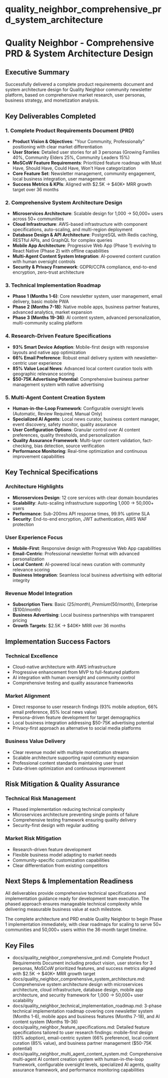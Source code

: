 # quality_neighbor_comprehensive_prd_system_architecture

# Quality Neighbor - Comprehensive PRD & System Architecture Design

## Executive Summary

Successfully delivered a complete product requirements document and system architecture design for Quality Neighbor community newsletter platform, based on comprehensive market research, user personas, business strategy, and monetization analysis.

## Key Deliverables Completed

### 1. **Complete Product Requirements Document (PRD)**
- **Product Vision & Objectives**: "Your Community, Professionally" positioning with clear market differentiation
- **User Stories**: Detailed user stories for all 3 personas (Growing Families 40%, Community Elders 25%, Community Leaders 15%)
- **MoSCoW Feature Requirements**: Prioritized feature roadmap with Must Have, Should Have, Could Have, Won't Have categorization
- **Core Feature Set**: Newsletter management, community engagement, local business integration, user management
- **Success Metrics & KPIs**: Aligned with $2.5K → $40K+ MRR growth target over 36 months

### 2. **Comprehensive System Architecture Design**
- **Microservices Architecture**: Scalable design for 1,000 → 50,000+ users across 50+ communities
- **Cloud Infrastructure**: AWS-based infrastructure with component specifications, auto-scaling, and multi-region deployment
- **Database Design & API Architecture**: PostgreSQL with Redis caching, RESTful APIs, and GraphQL for complex queries
- **Mobile App Architecture**: Progressive Web App (Phase 1) evolving to React Native (Phase 2) with offline capabilities
- **Multi-Agent Content System Integration**: AI-powered content curation with human oversight controls
- **Security & Privacy Framework**: GDPR/CCPA compliance, end-to-end encryption, zero-trust architecture

### 3. **Technical Implementation Roadmap**
- **Phase 1 (Months 1-6)**: Core newsletter system, user management, email delivery, basic mobile PWA
- **Phase 2 (Months 7-18)**: Native mobile apps, business partner features, advanced analytics, market expansion
- **Phase 3 (Months 19-36)**: AI content system, advanced personalization, multi-community scaling platform

### 4. **Research-Driven Feature Specifications**
- **93% Smart Device Adoption**: Mobile-first design with responsive layouts and native app optimization
- **66% Email Preference**: Robust email delivery system with newsletter-centric user experience
- **85% Value Local News**: Advanced local content curation tools with geographic relevance scoring
- **$50-75K Advertising Potential**: Comprehensive business partner management system with native advertising

### 5. **Multi-Agent Content Creation System**
- **Human-in-the-Loop Framework**: Configurable oversight levels (Automatic, Review Required, Manual Only)
- **Specialized AI Agents**: Local news curator, business content manager, event discovery, safety monitor, quality assurance
- **User Configuration Options**: Granular control over AI content preferences, quality thresholds, and personalization
- **Quality Assurance Framework**: Multi-layer content validation, fact-checking, bias detection, source verification
- **Performance Monitoring**: Real-time optimization and continuous improvement capabilities

## Key Technical Specifications

### Architecture Highlights
- **Microservices Design**: 12 core services with clear domain boundaries
- **Scalability**: Auto-scaling infrastructure supporting 1,000 → 50,000+ users
- **Performance**: Sub-200ms API response times, 99.9% uptime SLA
- **Security**: End-to-end encryption, JWT authentication, AWS WAF protection

### User Experience Focus
- **Mobile-First**: Responsive design with Progressive Web App capabilities
- **Email-Centric**: Professional newsletter format with advanced personalization
- **Local Content**: AI-powered local news curation with community relevance scoring
- **Business Integration**: Seamless local business advertising with editorial integrity

### Revenue Model Integration
- **Subscription Tiers**: Basic ($25/month), Premium ($50/month), Enterprise ($100/month)
- **Business Advertising**: Local business partnerships with transparent pricing
- **Growth Targets**: $2.5K → $40K+ MRR over 36 months

## Implementation Success Factors

### Technical Excellence
- Cloud-native architecture with AWS infrastructure
- Progressive enhancement from MVP to full-featured platform
- AI integration with human oversight and community control
- Comprehensive testing and quality assurance frameworks

### Market Alignment
- Direct response to user research findings (93% mobile adoption, 66% email preference, 85% local news value)
- Persona-driven feature development for target demographics
- Local business integration addressing $50-75K advertising potential
- Privacy-first approach as alternative to social media platforms

### Business Value Delivery
- Clear revenue model with multiple monetization streams
- Scalable architecture supporting rapid community expansion
- Professional content standards maintaining user trust
- Data-driven optimization and continuous improvement

## Risk Mitigation & Quality Assurance

### Technical Risk Management
- Phased implementation reducing technical complexity
- Microservices architecture preventing single points of failure
- Comprehensive testing framework ensuring quality delivery
- Security-first design with regular auditing

### Market Risk Mitigation
- Research-driven feature development
- Flexible business model adapting to market needs
- Community-specific customization capabilities
- Clear differentiation from existing competitors

## Next Steps & Implementation Readiness

All deliverables provide comprehensive technical specifications and implementation guidance ready for development team execution. The phased approach ensures manageable technical complexity while delivering measurable business value at each milestone.

The complete architecture and PRD enable Quality Neighbor to begin Phase 1 implementation immediately, with clear roadmaps for scaling to serve 50+ communities and 50,000+ users within the 36-month target timeline. 

 ## Key Files

- docs/quality_neighbor_comprehensive_prd.md: Complete Product Requirements Document including product vision, user stories for 3 personas, MoSCoW prioritized features, and success metrics aligned with $2.5K → $40K+ MRR growth target
- docs/quality_neighbor_comprehensive_system_architecture.md: Comprehensive system architecture design with microservices architecture, cloud infrastructure, database design, mobile app architecture, and security framework for 1,000 → 50,000+ user scalability
- docs/quality_neighbor_technical_implementation_roadmap.md: 3-phase technical implementation roadmap covering core newsletter system (Months 1-6), mobile apps and business features (Months 7-18), and AI content system (Months 19-36)
- docs/quality_neighbor_feature_specifications.md: Detailed feature specifications tailored to user research findings: mobile-first design (93% adoption), email-centric system (66% preference), local content curation (85% value), and business partner management ($50-75K potential)
- docs/quality_neighbor_multi_agent_content_system.md: Comprehensive multi-agent AI content creation system with human-in-the-loop framework, configurable oversight levels, specialized AI agents, quality assurance framework, and performance monitoring capabilities
